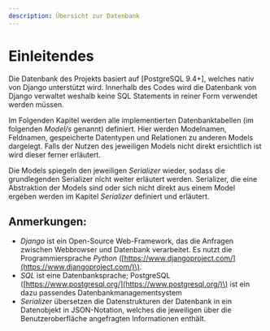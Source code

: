 ```yaml
---
description: Übersicht zur Datenbank
---
```


# Einleitendes

Die Datenbank des Projekts basiert auf \[PostgreSQL 9.4+\], welches nativ von Django unterstützt wird. Innerhalb des Codes wird die Datenbank von Django verwaltet weshalb keine SQL Statements in reiner Form verwendet werden müssen.

Im Folgenden Kapitel werden alle implementierten Datenbanktabellen \(im folgenden _Model/s_ genannt\) definiert. Hier werden Modelnamen, Feldnamen, gespeicherte Datentypen und Relationen zu anderen Models dargelegt. Falls der Nutzen des jeweiligen Models nicht direkt ersichtlich ist wird dieser ferner erläutert.

Die Models spiegeln den jeweiligen _Serializer_ wieder, sodass die grundlegenden Serializer nicht weiter erläutert werden. Serializer, die eine Abstraktion der Models sind oder sich nicht direkt aus einem Model ergeben werden im Kapitel _Serializer_ definiert und erläutert.

## Anmerkungen:

* _Django_ ist ein Open-Source Web-Framework, das die Anfragen zwischen Webbrowser und Datenbank verarbeitet. Es nutzt die Programmiersprache _Python_ \([https://www.djangoproject.com/](https://www.djangoproject.com/)\).
* _SQL_ ist eine Datenbanksprache; PostgreSQL \([https://www.postgresql.org/](https://www.postgresql.org/)\) ist ein dazu passendes Datenbankmanagementsystem
* _Serializer_ übersetzen die Datenstrukturen der Datenbank in ein Datenobjekt in JSON-Notation, welches die jeweiligen über die Benutzeroberfläche angefragten Informationen enthält. 

